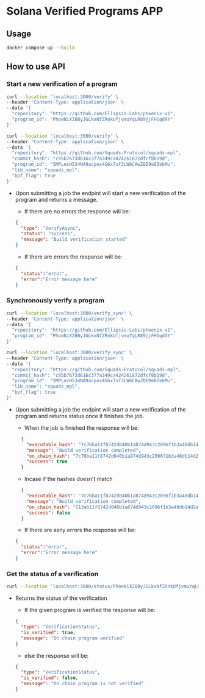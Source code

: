 # Solana Verified Programs APP

## Usage

```bash
docker compose up --build
```

## How to use API

### Start a new verification of a program

```bash
curl --location 'localhost:3000/verify' \
--header 'Content-Type: application/json' \
--data '{
  "repository": "https://github.com/Ellipsis-Labs/phoenix-v1",
  "program_id": "PhoeNiXZ8ByJGLkxNfZRnkUfjvmuYqLR89jjFHGqdXY"
}'
```

```bash
curl --location 'localhost:3000/verify' \
--header 'Content-Type: application/json' \
--data '{
  "repository": "https://github.com/Squads-Protocol/squads-mpl",
  "commit_hash": "c95b7673d616c377a349ca424261872dfcf8b19d",
  "program_id": "SMPLecH534NA9acpos4G6x7uf3LWbCAwZQE9e8ZekMu",
  "lib_name": "squads_mpl",
  "bpf_flag": true
}'
```

- Upon submitting a job the endpint will start a new verification of the program and returns a message.

  - If there are no errors the response will be:

  ```json
  {
    "type": "VerifyAsync",
    "status": "success",
    "message": "Build verification started"
  }
  ```

  - If there are errors the response will be:

  ```json
  {
    "status":"error",
    "error":"Error message here"
  }
  ```

### Synchronously verify a program

```bash
curl --location 'localhost:3000/verify_sync' \
--header 'Content-Type: application/json' \
--data '{
  "repository": "https://github.com/Ellipsis-Labs/phoenix-v1",
  "program_id": "PhoeNiXZ8ByJGLkxNfZRnkUfjvmuYqLR89jjFHGqdXY"
}'
```

```bash
curl --location 'localhost:3000/verify_sync' \
--header 'Content-Type: application/json' \
--data '{
  "repository": "https://github.com/Squads-Protocol/squads-mpl",
  "commit_hash": "c95b7673d616c377a349ca424261872dfcf8b19d",
  "program_id": "SMPLecH534NA9acpos4G6x7uf3LWbCAwZQE9e8ZekMu",
  "lib_name": "squads_mpl",
  "bpf_flag": true
}'
```

- Upon submitting a job the endpint will start a new verification of the program and returns status once it finishes the job.

  - When the job is finished the response will be:

  ```json
    {
      "executable_hash": "7c76ba11f8742d040b1a874d943c2096f1b3a48db14d2a5b411fd5dad5d1bc2d",
      "message": "Build verification completed",
      "on_chain_hash": "7c76ba11f8742d040b1a874d943c2096f1b3a48db14d2a5b411fd5dad5d1bc2d",
      "success": true
    }
  ```

  - Incase if the hashes doesn't match

  ```json
    {
      "executable_hash": "7c76ba11f8742d040b1a874d943c2096f1b3a48db14d2a5b411fd5dad5d1bc2d",
      "message": "Build verification completed",
      "on_chain_hash": "G13ab11f8742d040b1a874d943c2096f1b3a48db14d2a5b411fd5dad5a1ec3e1",
      "success": false
    }
  ```

  - If there are asny errors the response will be:

  ```json
  {
    "status":"error",
    "error":"Error message here"
  }
  ```

### Get the status of a verification

```bash
curl --location 'localhost:3000/status/PhoeNiXZ8ByJGLkxNfZRnkUfjvmuYqLR89jjFHGqdXY'
```

- Returns the status of the verification

  - If the given program is verified the response will be:

  ```json
  {
    "type": "VerificationStatus",
    "is_verified": true,
    "message": "On chain program verified"
  }
  ```

  - else the response will be:

  ```json
  {
    "type": "VerificationStatus",
    "is_verified": false,
    "message": "On chain program is not verified"
  }
  ```

